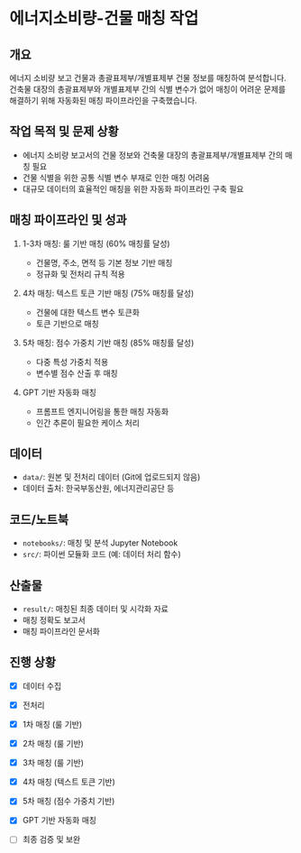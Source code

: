 # 에너지소비량-건물 매칭 작업

## 개요
에너지 소비량 보고 건물과 총괄표제부/개별표제부 건물 정보를 매칭하여 분석합니다. 건축물 대장의 총괄표제부와 개별표제부 간의 식별 변수가 없어 매칭이 어려운 문제를 해결하기 위해 자동화된 매칭 파이프라인을 구축했습니다.

## 작업 목적 및 문제 상황
- 에너지 소비량 보고서의 건물 정보와 건축물 대장의 총괄표제부/개별표제부 간의 매칭 필요
- 건물 식별을 위한 공통 식별 변수 부재로 인한 매칭 어려움
- 대규모 데이터의 효율적인 매칭을 위한 자동화 파이프라인 구축 필요

## 매칭 파이프라인 및 성과
1. 1-3차 매칭: 룰 기반 매칭 (60% 매칭률 달성)
   - 건물명, 주소, 면적 등 기본 정보 기반 매칭
   - 정규화 및 전처리 규칙 적용

2. 4차 매칭: 텍스트 토큰 기반 매칭 (75% 매칭률 달성)
   - 건물에 대한 텍스트 변수 토큰화
   - 토큰 기반으로 매칭

3. 5차 매칭: 점수 가중치 기반 매칭 (85% 매칭률 달성)
   - 다중 특성 가중치 적용
   - 변수별 점수 산출 후 매칭

4. GPT 기반 자동화 매칭
   - 프롬프트 엔지니어링을 통한 매칭 자동화
   - 인간 추론이 필요한 케이스 처리

## 데이터
- `data/`: 원본 및 전처리 데이터 (Git에 업로드되지 않음)
- 데이터 출처: 한국부동산원, 에너지관리공단 등

## 코드/노트북
- `notebooks/`: 매칭 및 분석 Jupyter Notebook
- `src/`: 파이썬 모듈화 코드 (예: 데이터 처리 함수)

## 산출물
- `result/`: 매칭된 최종 데이터 및 시각화 자료
- 매칭 정확도 보고서
- 매칭 파이프라인 문서화

## 진행 상황
- [x] 데이터 수집
- [x] 전처리
- [x] 1차 매칭 (룰 기반)
- [x] 2차 매칭 (룰 기반)
- [x] 3차 매칭 (룰 기반)
- [x] 4차 매칭 (텍스트 토큰 기반)
- [x] 5차 매칭 (점수 가중치 기반)
- [x] GPT 기반 자동화 매칭
- [ ] 최종 검증 및 보완

